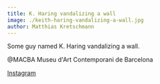 ```yaml
---
title: K. Haring vandalizing a wall
image: ./keith-haring-vandalizing-a-wall.jpg
author: Matthias Kretschmann
---
```


Some guy named K. Haring vandalizing a wall.

@MACBA Museu d'Art Contemporani de Barcelona

[Instagram](https://www.instagram.com/p/BQcrIVclOK2/)
